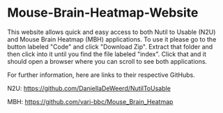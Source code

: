 # Mouse-Brain-Heatmap-Website

This website allows quick and easy access to both Nutil to Usable (N2U) and Mouse Brain Heatmap (MBH) applications. To use it please go to the button labeled "Code" and click "Download Zip". Extract that folder and then click into it until you find the file labeled "index". Click that and it should open a browser where you can scroll to see both applications.

For further information, here are links to their respective GitHubs.

N2U:
https://github.com/DaniellaDeWeerd/NutilToUsable

MBH:
https://github.com/vari-bbc/Mouse_Brain_Heatmap
